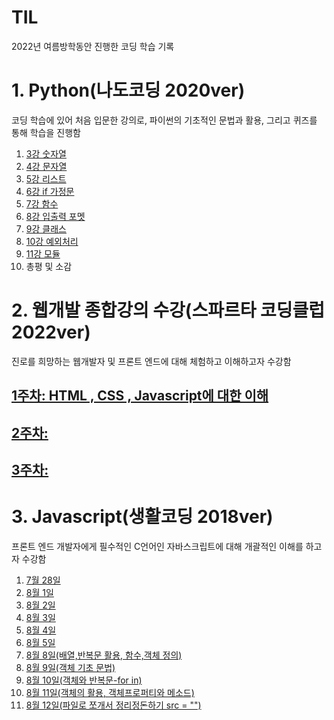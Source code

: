 # TIL

2022년 여름방학동안 진행한 코딩 학습 기록

# 1. Python(나도코딩 2020ver)

코딩 학습에 있어 처음 입문한 강의로, 파이썬의 기초적인 문법과 활용, 그리고 퀴즈를 통해 학습을 진행함

1. [3강 숫자열](https://github.com/ThovenhairWorrior/TIL-/blob/master/python(%EB%82%98%EB%8F%84%EC%BD%94%EB%94%A9)%20readme%20%EB%AA%A8%EC%9D%8C/%EC%88%AB%EC%9E%90%EC%B2%98%EB%A6%AC.md)
2. [4강 문자열](https://github.com/ThovenhairWorrior/6-23-/blob/main/README.md)
3. [5강 리스트](https://github.com/ThovenhairWorrior/6.25-/blob/main/README.md)
4. [6강 if 가정문](https://github.com/ThovenhairWorrior/6.28-/blob/main/README.md)
5. [7강 함수](https://github.com/ThovenhairWorrior/7-1-/blob/main/README.md)
6. [8강 입출력 포멧](https://github.com/ThovenhairWorrior/7-8-/blob/main/README.md)
7. [9강 클래스](https://github.com/ThovenhairWorrior/7-10-/blob/main/README.md)
8. [10강 예외처리](https://github.com/ThovenhairWorrior/7-15-/blob/main/README.md)
9. [11강 모듈](https://github.com/ThovenhairWorrior/7-17-/blob/main/README.md)
10. 총평 및 소감


# 2. 웹개발 종합강의 수강(스파르타 코딩클럽 2022ver)

진로를 희망하는 웹개발자 및 프론트 엔드에 대해 체험하고 이해하고자 수강함

## [1주차: HTML , CSS , Javascript에 대한 이해](https://github.com/ThovenhairWorrior/7-11-/blob/main/README.md)

## [2주차:](https://github.com/ThovenhairWorrior/7-21-/blob/main/README.md)

## [3주차:](https://github.com/ThovenhairWorrior/7-25-/blob/main/README.md)



# 3. Javascript(생활코딩 2018ver)

프론트 엔드 개발자에게 필수적인 C언어인 자바스크립트에 대해 개괄적인 이해를 하고자 수강함

1. [7월 28일](https://github.com/ThovenhairWorrior/7-28-/blob/main/README.md)
2. [8월 1일](https://github.com/ThovenhairWorrior/8-1-/blob/main/README.md)
3. [8월 2일](https://github.com/ThovenhairWorrior/8-2-/blob/main/README.md)
4. [8월 3일](https://github.com/ThovenhairWorrior/8-3-/blob/main/README.md)
5. [8월 4일](https://github.com/ThovenhairWorrior/8-4-/blob/main/README.md)
6. [8월 5일](https://github.com/ThovenhairWorrior/8-5-/blob/main/README.md)
7. [8월 8일(배열,반복문 활용, 함수,객체 정의)](https://github.com/ThovenhairWorrior/8-8-/blob/main/README.md)
8. [8월 9일(객체 기초 문법)](https://github.com/ThovenhairWorrior/8-9-/blob/main/README.md)
9. [8월 10일(객체와 반복문-for in)](https://github.com/ThovenhairWorrior/TIL-/blob/master/Javascript(%EC%83%9D%ED%99%9C%EC%BD%94%EB%94%A9)%20Readme%20%EB%AA%A8%EC%9D%8C/%EC%83%9D%ED%99%9C%EC%BD%94%EB%94%A9(31%EA%B0%95).md)
10. [8월 11일(객체의 활용, 객체프로퍼티와 메소드)](https://github.com/ThovenhairWorrior/8-11-/blob/main/README.md) 
11. [8월 12일(파일로 쪼개서 정리정돈하기 src = "")](https://github.com/ThovenhairWorrior/8-12-/blob/main/README.md)



